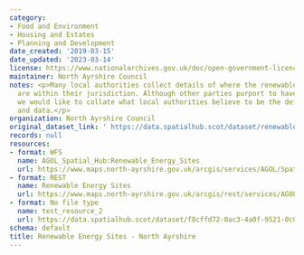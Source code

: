 ```yaml
---
category:
- Food and Environment
- Housing and Estates
- Planning and Development
date_created: '2019-03-15'
date_updated: '2023-03-14'
license: https://www.nationalarchives.gov.uk/doc/open-government-licence/version/3/
maintainer: North Ayrshire Council
notes: <p>Many local authorities collect details of where the renewable energy sites
  are within their jurisdiction. Although other parties purport to have such lists,
  we would like to collate what local authorities believe to be the definitive sites
  and data.</p>
organization: North Ayrshire Council
original_dataset_link: ' https://data.spatialhub.scot/dataset/renewable_energy_sites-na'
records: null
resources:
- format: WFS
  name: AGOL_Spatial_Hub:Renewable_Energy_Sites
  url: https://www.maps.north-ayrshire.gov.uk/arcgis/services/AGOL/Spatial_Hub/MapServer/WFSServer
- format: REST
  name: Renewable Energy Sites
  url: https://www.maps.north-ayrshire.gov.uk/arcgis/rest/services/AGOL/Spatial_Hub/FeatureServer
- format: No file type
  name: test_resource_2
  url: https://data.spatialhub.scot/dataset/f8cffd72-0ac3-4a0f-9521-0c0fe11d334c/resource/e67cbfd8-5f00-4a0d-8291-dea7d7eb1657/download/angus_polling_places.gpkg
schema: default
title: Renewable Energy Sites - North Ayrshire
---
```

